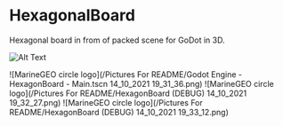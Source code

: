 # HexagonalBoard
Hexagonal board in from of packed scene for GoDot in 3D.

![Alt Text](https://media.giphy.com/media/XqiEdCRsBRDkTRXVxP/giphy.gif)

![MarineGEO circle logo](/Pictures For README/Godot Engine - HexagonBoard - Main.tscn 14_10_2021 19_31_36.png)
![MarineGEO circle logo](/Pictures For README/HexagonBoard (DEBUG) 14_10_2021 19_32_27.png)
![MarineGEO circle logo](/Pictures For README/HexagonBoard (DEBUG) 14_10_2021 19_33_12.png)
